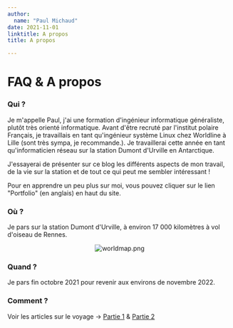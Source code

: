 ```yaml
---
author:
  name: "Paul Michaud"
date: 2021-11-01
linktitle: A propos
title: A propos

---
```

# FAQ & A propos

### Qui ?

Je m'appelle Paul, j'ai une formation d'ingénieur informatique généraliste, plutôt très orienté informatique. Avant d'être recruté par l'institut polaire Français, je travaillais en tant qu'ingénieur système Linux chez Worldline à Lille (sont très sympa, je recommande.). Je travaillerai cette année en tant qu'informaticien réseau sur la station Dumont d'Urville en Antarctique.

J'essayerai de présenter sur ce blog les différents aspects de mon travail, de la vie sur la station et de tout ce qui peut me sembler intéressant !

Pour en apprendre un peu plus sur moi, vous pouvez cliquer sur le lien "Portfolio" (en anglais) en haut du site.

### Où ?

Je pars sur la station Dumont d'Urville, à environ 17 000 kilomètres à vol d'oiseau de Rennes.

<center>

![worldmap.png](/apropos/worldmap.webp)

</center>

### Quand ?

Je pars fin octobre 2021 pour revenir aux environs de novembre 2022.

### Comment ?

Voir les articles sur le voyage -> [Partie 1]() & [Partie 2]()